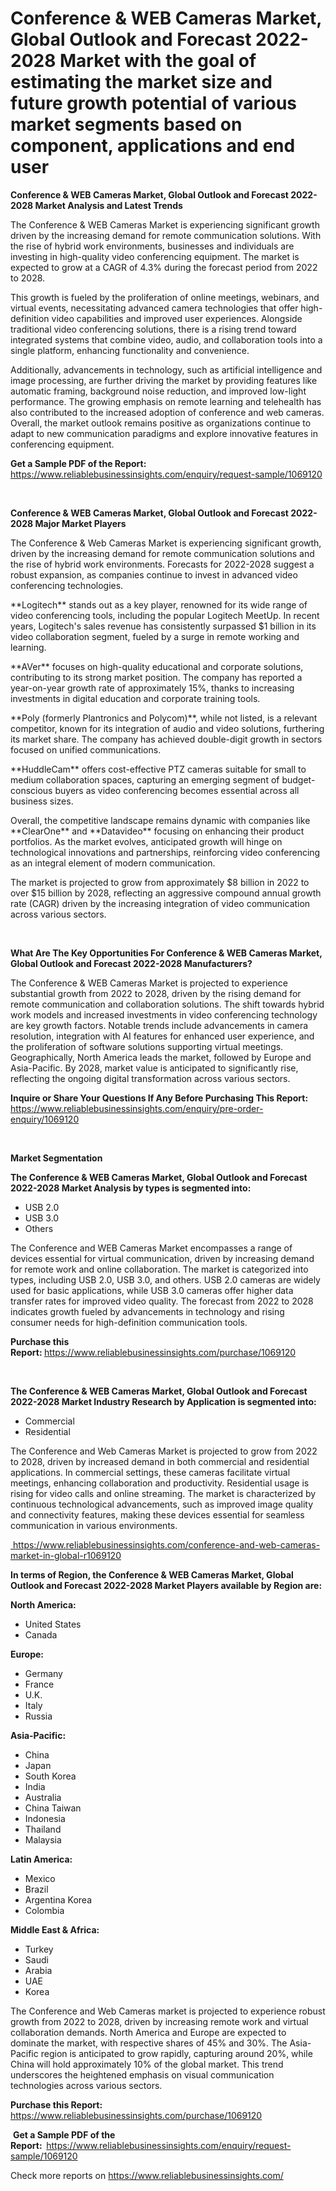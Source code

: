 <p><h1>Conference & WEB Cameras Market, Global Outlook and Forecast 2022-2028 Market with the goal of estimating the market size and future growth potential of various market segments based on component, applications and end user</h1></p><p><strong>Conference & WEB Cameras Market, Global Outlook and Forecast 2022-2028 Market Analysis and Latest Trends</strong></p>
<p><p>The Conference & WEB Cameras Market is experiencing significant growth driven by the increasing demand for remote communication solutions. With the rise of hybrid work environments, businesses and individuals are investing in high-quality video conferencing equipment. The market is expected to grow at a CAGR of 4.3% during the forecast period from 2022 to 2028.</p><p>This growth is fueled by the proliferation of online meetings, webinars, and virtual events, necessitating advanced camera technologies that offer high-definition video capabilities and improved user experiences. Alongside traditional video conferencing solutions, there is a rising trend toward integrated systems that combine video, audio, and collaboration tools into a single platform, enhancing functionality and convenience.</p><p>Additionally, advancements in technology, such as artificial intelligence and image processing, are further driving the market by providing features like automatic framing, background noise reduction, and improved low-light performance. The growing emphasis on remote learning and telehealth has also contributed to the increased adoption of conference and web cameras. Overall, the market outlook remains positive as organizations continue to adapt to new communication paradigms and explore innovative features in conferencing equipment.</p></p>
<p><strong>Get a Sample PDF of the Report:&nbsp;</strong> <a href="https://www.reliablebusinessinsights.com/enquiry/request-sample/1069120?utm_campaign=3573&utm_medium=2&utm_source=Github&utm_content=ia&utm_term=21032025&utm_id=conference-web-cameras-market-global-outlook-and-forecast-2022-2028">https://www.reliablebusinessinsights.com/enquiry/request-sample/1069120</a></p>
<p>&nbsp;</p>
<p><strong>Conference & WEB Cameras Market, Global Outlook and Forecast 2022-2028 Major Market Players</strong></p>
<p><p>The Conference & Web Cameras Market is experiencing significant growth, driven by the increasing demand for remote communication solutions and the rise of hybrid work environments. Forecasts for 2022-2028 suggest a robust expansion, as companies continue to invest in advanced video conferencing technologies.</p><p>**Logitech** stands out as a key player, renowned for its wide range of video conferencing tools, including the popular Logitech MeetUp. In recent years, Logitech's sales revenue has consistently surpassed $1 billion in its video collaboration segment, fueled by a surge in remote working and learning.</p><p>**AVer** focuses on high-quality educational and corporate solutions, contributing to its strong market position. The company has reported a year-on-year growth rate of approximately 15%, thanks to increasing investments in digital education and corporate training tools.</p><p>**Poly (formerly Plantronics and Polycom)**, while not listed, is a relevant competitor, known for its integration of audio and video solutions, furthering its market share. The company has achieved double-digit growth in sectors focused on unified communications.</p><p>**HuddleCam** offers cost-effective PTZ cameras suitable for small to medium collaboration spaces, capturing an emerging segment of budget-conscious buyers as video conferencing becomes essential across all business sizes. </p><p>Overall, the competitive landscape remains dynamic with companies like **ClearOne** and **Datavideo** focusing on enhancing their product portfolios. As the market evolves, anticipated growth will hinge on technological innovations and partnerships, reinforcing video conferencing as an integral element of modern communication. </p><p>The market is projected to grow from approximately $8 billion in 2022 to over $15 billion by 2028, reflecting an aggressive compound annual growth rate (CAGR) driven by the increasing integration of video communication across various sectors.</p></p>
<p>&nbsp;</p>
<p><strong>What Are The Key Opportunities For Conference & WEB Cameras Market, Global Outlook and Forecast 2022-2028 Manufacturers?</strong></p>
<p><p>The Conference & WEB Cameras Market is projected to experience substantial growth from 2022 to 2028, driven by the rising demand for remote communication and collaboration solutions. The shift towards hybrid work models and increased investments in video conferencing technology are key growth factors. Notable trends include advancements in camera resolution, integration with AI features for enhanced user experience, and the proliferation of software solutions supporting virtual meetings. Geographically, North America leads the market, followed by Europe and Asia-Pacific. By 2028, market value is anticipated to significantly rise, reflecting the ongoing digital transformation across various sectors.</p></p>
<p><strong>Inquire or Share Your Questions If Any Before Purchasing This Report:</strong> <a href="https://www.reliablebusinessinsights.com/enquiry/pre-order-enquiry/1069120?utm_campaign=3573&utm_medium=2&utm_source=Github&utm_content=ia&utm_term=21032025&utm_id=conference-web-cameras-market-global-outlook-and-forecast-2022-2028">https://www.reliablebusinessinsights.com/enquiry/pre-order-enquiry/1069120</a></p>
<p>&nbsp;</p>
<p><strong>Market Segmentation</strong></p>
<p><strong>The Conference & WEB Cameras Market, Global Outlook and Forecast 2022-2028 Market Analysis by types is segmented into:</strong></p>
<p><ul><li>USB 2.0</li><li>USB 3.0</li><li>Others</li></ul></p>
<p><p>The Conference and WEB Cameras Market encompasses a range of devices essential for virtual communication, driven by increasing demand for remote work and online collaboration. The market is categorized into types, including USB 2.0, USB 3.0, and others. USB 2.0 cameras are widely used for basic applications, while USB 3.0 cameras offer higher data transfer rates for improved video quality. The forecast from 2022 to 2028 indicates growth fueled by advancements in technology and rising consumer needs for high-definition communication tools.</p></p>
<p><strong>Purchase this Report:&nbsp;</strong><a href="https://www.reliablebusinessinsights.com/purchase/1069120?utm_campaign=3573&utm_medium=2&utm_source=Github&utm_content=ia&utm_term=21032025&utm_id=conference-web-cameras-market-global-outlook-and-forecast-2022-2028">https://www.reliablebusinessinsights.com/purchase/1069120</a></p>
<p>&nbsp;</p>
<p><strong>The Conference & WEB Cameras Market, Global Outlook and Forecast 2022-2028 Market Industry Research by Application is segmented into:</strong></p>
<p><ul><li>Commercial</li><li>Residential</li></ul></p>
<p><p>The Conference and Web Cameras Market is projected to grow from 2022 to 2028, driven by increased demand in both commercial and residential applications. In commercial settings, these cameras facilitate virtual meetings, enhancing collaboration and productivity. Residential usage is rising for video calls and online streaming. The market is characterized by continuous technological advancements, such as improved image quality and connectivity features, making these devices essential for seamless communication in various environments.</p></p>
<p><a href="https://www.reliablebusinessinsights.com/conference-and-web-cameras-market-in-global-r1069120?utm_campaign=3573&utm_medium=2&utm_source=Github&utm_content=ia&utm_term=21032025&utm_id=conference-web-cameras-market-global-outlook-and-forecast-2022-2028">&nbsp;https://www.reliablebusinessinsights.com/conference-and-web-cameras-market-in-global-r1069120</a></p>
<p><strong>In terms of Region, the Conference & WEB Cameras Market, Global Outlook and Forecast 2022-2028 Market Players available by Region are:</strong></p>
<p>
    <p> <strong> North America: </strong>
        <ul>
            <li>United States</li>
            <li>Canada</li>
        </ul>
        </p> 
    <p> <strong> Europe: </strong>
        <ul>
            <li>Germany</li>
            <li>France</li>
            <li>U.K.</li>
            <li>Italy</li>
            <li>Russia</li>
        </ul>
        </p> 
    <p> <strong> Asia-Pacific: </strong>
        <ul>
            <li>China</li>
            <li>Japan</li>
            <li>South Korea</li>
            <li>India</li>
            <li>Australia</li>
            <li>China Taiwan</li>
            <li>Indonesia</li>
            <li>Thailand</li>
            <li>Malaysia</li>
        </ul>
        </p> 
    <p> <strong> Latin America: </strong>
        <ul>
            <li>Mexico</li>
            <li>Brazil</li>
            <li>Argentina Korea</li>
            <li>Colombia</li>
        </ul>
        </p> 
    <p> <strong> Middle East & Africa: </strong>
        <ul>
            <li>Turkey</li>
            <li>Saudi</li>
            <li>Arabia</li>
            <li>UAE</li>
            <li>Korea</li>
        </ul>
    </p>
    </p>
<p><p>The Conference and Web Cameras market is projected to experience robust growth from 2022 to 2028, driven by increasing remote work and virtual collaboration demands. North America and Europe are expected to dominate the market, with respective shares of 45% and 30%. The Asia-Pacific region is anticipated to grow rapidly, capturing around 20%, while China will hold approximately 10% of the global market. This trend underscores the heightened emphasis on visual communication technologies across various sectors.</p></p>
<p><strong>Purchase this Report: </strong><a href="https://www.reliablebusinessinsights.com/purchase/1069120?utm_campaign=3573&utm_medium=2&utm_source=Github&utm_content=ia&utm_term=21032025&utm_id=conference-web-cameras-market-global-outlook-and-forecast-2022-2028">https://www.reliablebusinessinsights.com/purchase/1069120</a></p>
<p>&nbsp;<strong>Get a Sample PDF of the Report:&nbsp;&nbsp;</strong><a href="https://www.reliablebusinessinsights.com/enquiry/request-sample/1069120?utm_campaign=3573&utm_medium=2&utm_source=Github&utm_content=ia&utm_term=21032025&utm_id=conference-web-cameras-market-global-outlook-and-forecast-2022-2028">https://www.reliablebusinessinsights.com/enquiry/request-sample/1069120</a></p>
<p><strong></strong></p>
<p>Check more reports on <a href="https://www.reliablebusinessinsights.com/?utm_campaign=3573&utm_medium=2&utm_source=Github&utm_content=ia&utm_term=21032025&utm_id=conference-web-cameras-market-global-outlook-and-forecast-2022-2028">https://www.reliablebusinessinsights.com/</a></p>